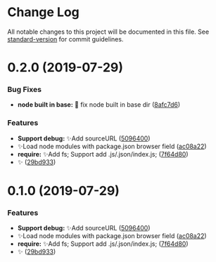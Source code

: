 # Change Log

All notable changes to this project will be documented in this file. See [standard-version](https://github.com/conventional-changelog/standard-version) for commit guidelines.

<a name="0.2.0"></a>
# 0.2.0 (2019-07-29)


### Bug Fixes

* **node built in base:** :bug: fix node built in base dir ([8afc7d6](https://github.com/vivaxy/NiB/commit/8afc7d6))


### Features

* **Support debug:** :sparkles:Add sourceURL ([5096400](https://github.com/vivaxy/NiB/commit/5096400))
* :sparkles:Load node modules with package.json browser field ([ac08a22](https://github.com/vivaxy/NiB/commit/ac08a22))
* **require:** :sparkles:Add fs; Support add .js/.json/index.js; ([7f64d80](https://github.com/vivaxy/NiB/commit/7f64d80))
* :sparkles: ([29bd933](https://github.com/vivaxy/NiB/commit/29bd933))



<a name="0.1.0"></a>
# 0.1.0 (2019-07-29)


### Features

* **Support debug:** :sparkles:Add sourceURL ([5096400](https://github.com/vivaxy/NiB/commit/5096400))
* :sparkles:Load node modules with package.json browser field ([ac08a22](https://github.com/vivaxy/NiB/commit/ac08a22))
* **require:** :sparkles:Add fs; Support add .js/.json/index.js; ([7f64d80](https://github.com/vivaxy/NiB/commit/7f64d80))
* :sparkles: ([29bd933](https://github.com/vivaxy/NiB/commit/29bd933))
